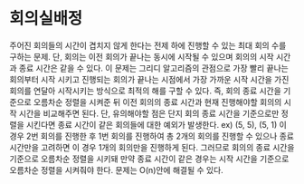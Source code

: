 # 회의실배정
주어진 회의들의 시간이 겹치지 않게 한다는 전제 하에 진행할 수 있는 최대 회의 수를 구하는 문제. 단, 회의는 이전 회의가 끝나는 동시에 시작될 수 있으며 회의의 시작 시간과 종료 시간은 같을 수 있다.
이 문제는 그리디 알고리즘의 관점으로 가장 빨리 끝나는 회의부터 시작 시키고 진행되는 회의가 끝나는 시점에서 가장 가까운 시작 시간을 가진 회의를 연달아 시작시키는 방식으로 최적의 해를 구할 수 있다.
즉, 회의 종료 시간을 기준으로 오름차순 정렬을 시켜준 뒤 이전 회의의 종료 시간과 현재 진행해야할 회의의 시작 시간을 비교해주면 된다. 단, 유의해야할 점은 단지 회의 종료 시간을 기준으로만 정렬을 시킨다면 종료 시간이 같은 회의들에 대한 예외가 발생한다. ex) (5, 5), (5, 1) 이 경우 2번 회의를 진행한 후 1번 회의를 진행하여 총 2개의 회의를 진행할 수 있으나 종료 시간만을 고려하면 이 경우 1개의 회의만을 진행하게 된다. 그러므로 회의의 종료 시간을 기준으로 오름차순 정렬을 시키돼 만약 종료 시간이 같은 경우는 시작 시간을 기준으로 오름차순 정렬을 시켜줘야 한다. 문제는 O(n)안에 해결될 수 있다. 